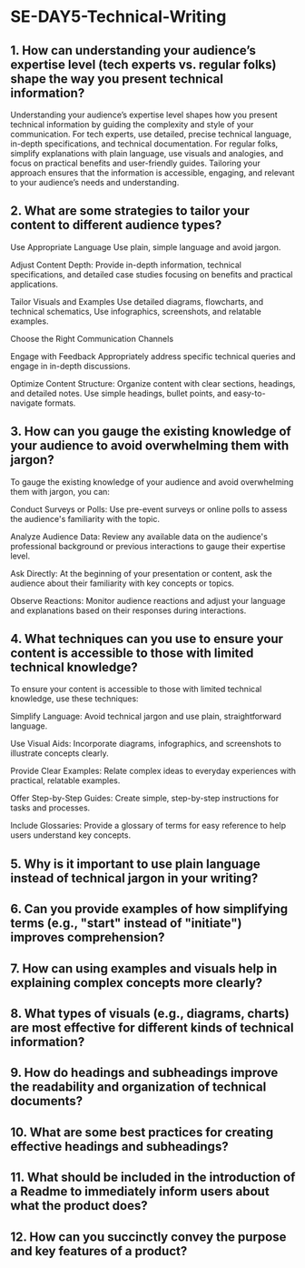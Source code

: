 # SE-DAY5-Technical-Writing
## 1. How can understanding your audience’s expertise level (tech experts vs. regular folks) shape the way you present technical information?

Understanding your audience’s expertise level shapes how you present technical information by guiding the complexity and style of your communication. For tech experts, use detailed, precise technical language, in-depth specifications, and technical documentation. For regular folks, simplify explanations with plain language, use visuals and analogies, and focus on practical benefits and user-friendly guides. Tailoring your approach ensures that the information is accessible, engaging, and relevant to your audience’s needs and understanding.

## 2. What are some strategies to tailor your content to different audience types?
Use Appropriate Language Use plain, simple language and avoid jargon.

Adjust Content Depth: Provide in-depth information, technical specifications, and detailed case studies focusing on benefits and practical applications.

Tailor Visuals and Examples Use detailed diagrams, flowcharts, and technical schematics, Use infographics, screenshots, and relatable examples.

Choose the Right Communication Channels

Engage with Feedback Appropriately address specific technical queries and engage in in-depth discussions.

Optimize Content Structure: Organize content with clear sections, headings, and detailed notes. Use simple headings, bullet points, and easy-to-navigate formats.

## 3. How can you gauge the existing knowledge of your audience to avoid overwhelming them with jargon?

To gauge the existing knowledge of your audience and avoid overwhelming them with jargon, you can:

Conduct Surveys or Polls: Use pre-event surveys or online polls to assess the audience's familiarity with the topic.

Analyze Audience Data: Review any available data on the audience's professional background or previous interactions to gauge their expertise level.

Ask Directly: At the beginning of your presentation or content, ask the audience about their familiarity with key concepts or topics.

Observe Reactions: Monitor audience reactions and adjust your language and explanations based on their responses during interactions.

## 4. What techniques can you use to ensure your content is accessible to those with limited technical knowledge?

To ensure your content is accessible to those with limited technical knowledge, use these techniques:

Simplify Language: Avoid technical jargon and use plain, straightforward language.

Use Visual Aids: Incorporate diagrams, infographics, and screenshots to illustrate concepts clearly.

Provide Clear Examples: Relate complex ideas to everyday experiences with practical, relatable examples.

Offer Step-by-Step Guides: Create simple, step-by-step instructions for tasks and processes.

Include Glossaries: Provide a glossary of terms for easy reference to help users understand key concepts.

## 5. Why is it important to use plain language instead of technical jargon in your writing?
## 6. Can you provide examples of how simplifying terms (e.g., "start" instead of "initiate") improves comprehension?
## 7. How can using examples and visuals help in explaining complex concepts more clearly?
## 8. What types of visuals (e.g., diagrams, charts) are most effective for different kinds of technical information?
## 9. How do headings and subheadings improve the readability and organization of technical documents?
## 10. What are some best practices for creating effective headings and subheadings?
## 11. What should be included in the introduction of a Readme to immediately inform users about what the product does?
## 12. How can you succinctly convey the purpose and key features of a product?
